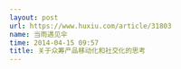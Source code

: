 ```yaml
---
layout: post
url: https://www.huxiu.com/article/31803
name: 当雨遇见伞
time: 2014-04-15 09:57
title: 关于众筹产品移动化和社交化的思考
---
```

